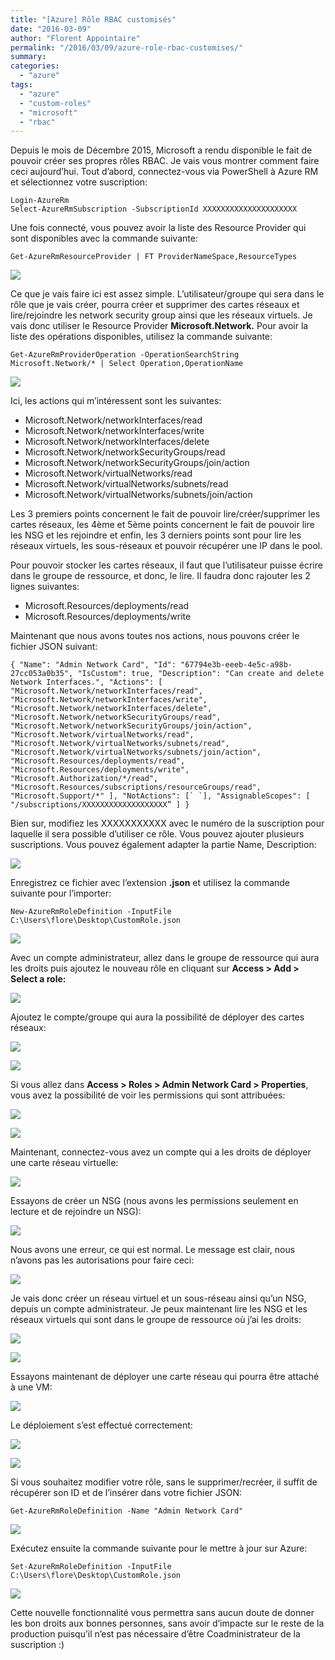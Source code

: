 ```yaml
---
title: "[Azure] Rôle RBAC customisés"
date: "2016-03-09"
author: "Florent Appointaire"
permalink: "/2016/03/09/azure-role-rbac-customises/"
summary: 
categories: 
  - "azure"
tags: 
  - "azure"
  - "custom-roles"
  - "microsoft"
  - "rbac"
---
```

Depuis le mois de Décembre 2015, Microsoft a rendu disponible le fait de pouvoir créer ses propres rôles RBAC. Je vais vous montrer comment faire ceci aujourd’hui. Tout d’abord, connectez-vous via PowerShell à Azure RM et sélectionnez votre suscription:

```
Login-AzureRm 
Select-AzureRmSubscription -SubscriptionId XXXXXXXXXXXXXXXXXXXXX
```

Une fois connecté, vous pouvez avoir la liste des Resource Provider qui sont disponibles avec la commande suivante:

`Get-AzureRmResourceProvider | FT ProviderNameSpace,ResourceTypes`

[![](https://cloudyjourney.fr/wp-content/uploads/2018/01/image_08395F18.png)](https://cloudyjourney.fr/wp-content/uploads/2018/01/image_08395F18.png)

Ce que je vais faire ici est assez simple. L’utilisateur/groupe qui sera dans le rôle que je vais créer, pourra créer et supprimer des cartes réseaux et lire/rejoindre les network security group ainsi que les réseaux virtuels. Je vais donc utiliser le Resource Provider **Microsoft.Network.** Pour avoir la liste des opérations disponibles, utilisez la commande suivante:

`Get-AzureRmProviderOperation -OperationSearchString Microsoft.Network/* | Select Operation,OperationName`

[![](https://cloudyjourney.fr/wp-content/uploads/2018/01/image_3C015569.png)](https://cloudyjourney.fr/wp-content/uploads/2018/01/image_3C015569.png)

Ici, les actions qui m’intéressent sont les suivantes:

- Microsoft.Network/networkInterfaces/read
- Microsoft.Network/networkInterfaces/write
- Microsoft.Network/networkInterfaces/delete
- Microsoft.Network/networkSecurityGroups/read
- Microsoft.Network/networkSecurityGroups/join/action
- Microsoft.Network/virtualNetworks/read
- Microsoft.Network/virtualNetworks/subnets/read
- Microsoft.Network/virtualNetworks/subnets/join/action

Les 3 premiers points concernent le fait de pouvoir lire/créer/supprimer les cartes réseaux, les 4ème et 5ème points concernent le fait de pouvoir lire les NSG et les rejoindre et enfin, les 3 derniers points sont pour lire les réseaux virtuels, les sous-réseaux et pouvoir récupérer une IP dans le pool.

Pour pouvoir stocker les cartes réseaux, il faut que l’utilisateur puisse écrire dans le groupe de ressource, et donc, le lire. Il faudra donc rajouter les 2 lignes suivantes:

- Microsoft.Resources/deployments/read
- Microsoft.Resources/deployments/write

Maintenant que nous avons toutes nos actions, nous pouvons créer le fichier JSON suivant:

```
{ "Name": "Admin Network Card", "Id": "67794e3b-eeeb-4e5c-a98b-27cc053a0b35", "IsCustom": true, "Description": "Can create and delete Network Interfaces.", "Actions": [ "Microsoft.Network/networkInterfaces/read", "Microsoft.Network/networkInterfaces/write", "Microsoft.Network/networkInterfaces/delete", "Microsoft.Network/networkSecurityGroups/read", "Microsoft.Network/networkSecurityGroups/join/action", "Microsoft.Network/virtualNetworks/read", "Microsoft.Network/virtualNetworks/subnets/read", "Microsoft.Network/virtualNetworks/subnets/join/action", "Microsoft.Resources/deployments/read", "Microsoft.Resources/deployments/write", "Microsoft.Authorization/*/read", "Microsoft.Resources/subscriptions/resourceGroups/read", "Microsoft.Support/*" ], "NotActions": [` `], "AssignableScopes": [ "/subscriptions/XXXXXXXXXXXXXXXXXXX” ] }
```

Bien sur, modifiez les XXXXXXXXXXX avec le numéro de la suscription pour laquelle il sera possible d’utiliser ce rôle. Vous pouvez ajouter plusieurs suscriptions. Vous pouvez également adapter la partie Name, Description:

[![](https://cloudyjourney.fr/wp-content/uploads/2018/01/SNAGHTML15e3629d_122371E5.png)](https://cloudyjourney.fr/wp-content/uploads/2018/01/SNAGHTML15e3629d_122371E5.png)

Enregistrez ce fichier avec l’extension **.json** et utilisez la commande suivante pour l’importer:

`New-AzureRmRoleDefinition -InputFile C:\Users\flore\Desktop\CustomRole.json`

[![](https://cloudyjourney.fr/wp-content/uploads/2018/01/SNAGHTML15f2696a_0A559C3A.png)](https://cloudyjourney.fr/wp-content/uploads/2018/01/SNAGHTML15f2696a_0A559C3A.png)

Avec un compte administrateur, allez dans le groupe de ressource qui aura les droits puis ajoutez le nouveau rôle en cliquant sur **Access > Add > Select a role:**

[![](https://cloudyjourney.fr/wp-content/uploads/2018/01/image_13F3C7AC.png)](https://cloudyjourney.fr/wp-content/uploads/2018/01/image_13F3C7AC.png)

Ajoutez le compte/groupe qui aura la possibilité de déployer des cartes réseaux:

[![](https://cloudyjourney.fr/wp-content/uploads/2018/01/image_6EF60732.png)](https://cloudyjourney.fr/wp-content/uploads/2018/01/image_6EF60732.png)

[![](https://cloudyjourney.fr/wp-content/uploads/2018/01/image_4CA1026A.png)](https://cloudyjourney.fr/wp-content/uploads/2018/01/image_4CA1026A.png)

Si vous allez dans **Access > Roles > Admin Network Card > Properties**, vous avez la possibilité de voir les permissions qui sont attribuées:

[![](https://cloudyjourney.fr/wp-content/uploads/2018/01/image_7A22222D.png)](https://cloudyjourney.fr/wp-content/uploads/2018/01/image_7A22222D.png)

[![](https://cloudyjourney.fr/wp-content/uploads/2018/01/image_29DFCAAD.png)](https://cloudyjourney.fr/wp-content/uploads/2018/01/image_29DFCAAD.png)

Maintenant, connectez-vous avez un compte qui a les droits de déployer une carte réseau virtuelle:

[![](https://cloudyjourney.fr/wp-content/uploads/2018/01/image_64C6FD76.png)](https://cloudyjourney.fr/wp-content/uploads/2018/01/image_64C6FD76.png)

Essayons de créer un NSG (nous avons les permissions seulement en lecture et de rejoindre un NSG):

[![](https://cloudyjourney.fr/wp-content/uploads/2018/01/image_59314037.png)](https://cloudyjourney.fr/wp-content/uploads/2018/01/image_59314037.png)

Nous avons une erreur, ce qui est normal. Le message est clair, nous n’avons pas les autorisations pour faire ceci:

[![](https://cloudyjourney.fr/wp-content/uploads/2018/01/image_26CD6CB8.png)](https://cloudyjourney.fr/wp-content/uploads/2018/01/image_26CD6CB8.png)

Je vais donc créer un réseau virtuel et un sous-réseau ainsi qu’un NSG, depuis un compte administrateur. Je peux maintenant lire les NSG et les réseaux virtuels qui sont dans le groupe de ressource où j’ai les droits:

[![](https://cloudyjourney.fr/wp-content/uploads/2018/01/image_2FBCFEF7.png)](https://cloudyjourney.fr/wp-content/uploads/2018/01/image_2FBCFEF7.png)

[![](https://cloudyjourney.fr/wp-content/uploads/2018/01/image_78E2AAB0.png)](https://cloudyjourney.fr/wp-content/uploads/2018/01/image_78E2AAB0.png)

Essayons maintenant de déployer une carte réseau qui pourra être attaché à une VM:

[![](https://cloudyjourney.fr/wp-content/uploads/2018/01/image_5F7AA776.png)](https://cloudyjourney.fr/wp-content/uploads/2018/01/image_5F7AA776.png)

Le déploiement s’est effectué correctement:

[![](https://cloudyjourney.fr/wp-content/uploads/2018/01/image_2D16D3F7.png)](https://cloudyjourney.fr/wp-content/uploads/2018/01/image_2D16D3F7.png)

[![](https://cloudyjourney.fr/wp-content/uploads/2018/01/image_419C2375.png)](https://cloudyjourney.fr/wp-content/uploads/2018/01/image_419C2375.png)

Si vous souhaitez modifier votre rôle, sans le supprimer/recréer, il suffit de récupérer son ID et de l’insérer dans votre fichier JSON:

`Get-AzureRmRoleDefinition -Name "Admin Network Card"`

[![](https://cloudyjourney.fr/wp-content/uploads/2018/01/SNAGHTML15f151a1_55B53FFE.png)](https://cloudyjourney.fr/wp-content/uploads/2018/01/SNAGHTML15f151a1_55B53FFE.png)

Exécutez ensuite la commande suivante pour le mettre à jour sur Azure:

`Set-AzureRmRoleDefinition -InputFile C:\Users\flore\Desktop\CustomRole.json`

[![](https://cloudyjourney.fr/wp-content/uploads/2018/01/SNAGHTML15e4bfbc_5F536B70.png)](https://cloudyjourney.fr/wp-content/uploads/2018/01/SNAGHTML15e4bfbc_5F536B70.png)

Cette nouvelle fonctionnalité vous permettra sans aucun doute de donner les bon droits aux bonnes personnes, sans avoir d’impacte sur le reste de la production puisqu’il n’est pas nécessaire d’être Coadministrateur de la suscription :)
